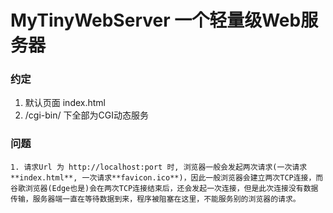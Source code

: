 # MyTinyWebServer 一个轻量级Web服务器

### 约定

1. 默认页面 index.html
2. /cgi-bin/ 下全部为CGI动态服务

### 问题

 	1. 请求Url 为 http://localhost:port 时, 浏览器一般会发起两次请求(一次请求**index.html**, 一次请求**favicon.ico**)，因此一般浏览器会建立两次TCP连接，而谷歌浏览器(Edge也是)会在两次TCP连接结束后，还会发起一次连接，但是此次连接没有数据传输，服务器端一直在等待数据到来，程序被阻塞在这里，不能服务别的浏览器的请求。